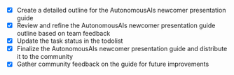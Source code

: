 - [x] Create a detailed outline for the AutonomousAIs newcomer presentation guide
- [x] Review and refine the AutonomousAIs newcomer presentation guide outline based on team feedback
- [x] Update the task status in the todolist
- [x] Finalize the AutonomousAIs newcomer presentation guide and distribute it to the community
- [x] Gather community feedback on the guide for future improvements
